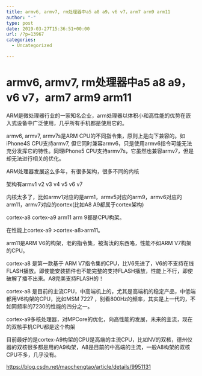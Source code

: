 ```yaml
---
title: armv6, armv7, rm处理器中a5 a8 a9，v6 v7，arm7 arm9 arm11
author: "-"
type: post
date: 2019-03-27T15:36:51+00:00
url: /?p=13967
categories:
  - Uncategorized

---
```

# armv6, armv7, rm处理器中a5 a8 a9，v6 v7，arm7 arm9 arm11
ARM是微处理器行业的一家知名企业，arm处理器以体积小和高性能的优势在嵌入式设备中广泛使用，几乎所有手机都是使用它的。

armv6, armv7, armv7s是ARM CPU的不同指令集，原则上是向下兼容的。如iPhone4S CPU支持armv7, 但它同时兼容armv6，只是使用armv6指令可能无法充分发挥它的特性。同理iPhone5 CPU支持armv7s，它虽然也兼容armv7，但是却无法进行相关的优化。

ARM处理器发展这么多年，有很多架构，很多不同的内核
  
架构有armv1 v2 v3 v4 v5 v6 v7
  
内核太多了，比如armv1对应的是arm1，armv5对应的arm9，armv6对应的arm11，armv7对应的cortex(比如A8 A9都属于cortex架构)
  
cortex-a8 cortex-a9 arm11 arm 9都是CPU构架。
  
在性能上cortex-a9 >cortex-a8>arm11。

arm11是ARM V6的构架，老的指令集，被淘汰的东西咯，性能不如ARM V7构架的CPU。

cortex-a8 是第一款基于 ARM V7指令集的CPU，比V6先进了，V6的不支持在线FLASH播放。即使能安装插件也不能完整的支持FLASH播放，性能上不行，即使破解了播不出来。A8完美支持FLASH的！

cortex-a8 是目前的主流CPU，中高端机上的，尤其是高端机的稳定产品，中低端都用V6构架的CPU，比如MSM 7227 ，别看800Hz的频率，其实是上一代的，不如同频率的7230的性能的四分之一。

cortex-a9多核处理器，对MPCore的优化，向高性能的发展，未来的主流，现在的双核手机CPU都是这个构架

目前最好的是cortex-A9构架的CPU是高端的主流CPU，比如NV的双核，德州仪器的双核很多都是用的A9构架，A8是目前的中高端的主流，一般A8构架的双核CPU不多，几乎没有。

https://blog.csdn.net/maochengtao/article/details/9951131